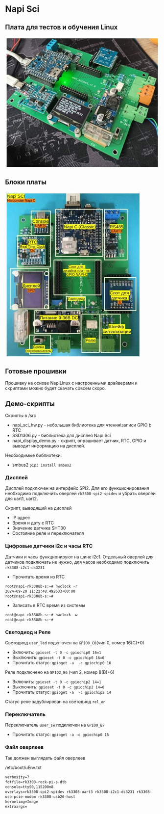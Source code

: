 # Napi Sci

## Плата для тестов и обучения Linux

![](images/napi-sci1.jpg)


## Блоки платы

![](images/napi-sci-blocks.jpg)

## Готовые прошивки

Прошивку на основе NapiLinux с настроенными драйверами и скриптами  можно будет скачать совсем скоро. 

## Демо-скрипты

Скрипты в /src

- napi_sci_hw.py - небольшая библиотека для чтения\записи GPIO b RTC
- SSD1306.py - библиотека для дисплея Napi Sci
- napi_display_demo.py - скрипт, опрашивает датчик, RTC, GPIO и выводит информацию на дисплей.

Необходимые библиотеки:

- smbus2  `pip3 install smbus2`


### Дисплей

Дисплей подключен на интерфейс SPI2. Для его функционирования необходимо подключить оверлей `rk3308-spi2-spidev` и убрать оверлеи для uart1, uart2.

Скрипт, выводящий на дисплей
- IP адрес
- Время и дату с RTC
- Значение датчика SHT30
- Состояние реле и переключателя 


### Цифровые датчики i2c и часы RTC 

Датчики и часы функционируют на шине i2c1. Отдельный оверлей для датчиков подключать не нужно, для часов необходимо подключить `rk3308-i2c1-ds3231`

- Прочитать время из RTC

```
root@napi-rk3308b-s:~# hwclock -r
2024-09-20 11:22:48.492633+00:00
root@napi-rk3308b-s:~# 
```
- Записать в RTC время из системы 

```
root@napi-rk3308b-s:~# hwclock -w
root@napi-rk3308b-s:~# 

```

### Светодиод и Реле

Светодиод `user_led` подключен на `GPIO0_C0`(чип 0, номер 16(C)+0)
- Включить: `gpioset -t 0 -c gpiochip0 16=1`
- Выключить: `gpioset -t 0 -c gpiochip0 16=0`
- Прочитать статус: `gpioget -a  -c gpiochip0 16` 

Реле подключено на `GPIO2_B6` (чип 2, номер 8(B)+6)
- Включить: `gpioset -t 0 -c gpiochip2 14=1`
- Выключить: `gpioset -t 0 -c gpiochip2 14=0`
- Прочитать статус: `gpioget -a  -c gpiochip2 14` 

Статус реле задублирован на светодиод `rel_on`

### Переключатель

Переключатель `user_sw` подключен на `GPIO0_B7`
- Прочитать статус: `gpioget -a -c gpiochip0 15`

 

### Файл оверлеев

Так должен выглядеть файл оверлеев

/etc/boot/uEnv.txt

```
verbosity=7
fdtfile=rk3308-rock-pi-s.dtb
console=ttyS0,115200n8
overlays=rk3308-spi2-spidev rk3308-uart3 rk3308-i2c1-ds3231 rk3308-usb-pcie-modem rk3308-usb20-host
kernelimg=Image
extraargs=

```




